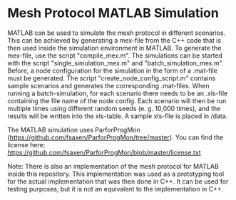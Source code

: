 # Mesh Protocol MATLAB Simulation

MATLAB can be used to simulate the mesh protocol in different scenarios.
This can be achieved by generating a mex-file from the C++ code that is then used inside the simulation environment in MATLAB.
To generate the mex-file, use the script "compile_mex.m". 
The simulations can be started with the script "single_simulation_mex.m" and "batch_simulation_mex.m". Before, a node configuration for the simulation in the form of a .mat-file must be generated. The script "create_node_config_script.m" contains sample scenarios and generates the corresponding .mat-files.
When running a batch-simulation, for each scenario there needs to be an .xls-file containing the file name of the node config. Each scenario will then be run multiple times using different random seeds (e. g. 10,000 times), and the results will be written into the xls-table.
A sample xls-file is placed in /data.

The MATLAB simulation uses ParforProgMon (https://github.com/fsaxen/ParforProgMon/tree/master).
You can find the license here: https://github.com/fsaxen/ParforProgMon/blob/master/license.txt

Note: There is also an implementation of the mesh protocol for MATLAB inside this repository. This implementation was used as a prototyping tool for the actual implementation that was then done in C++. It can be used for testing purposes, but it is not an equivalent to the implementation in C++.